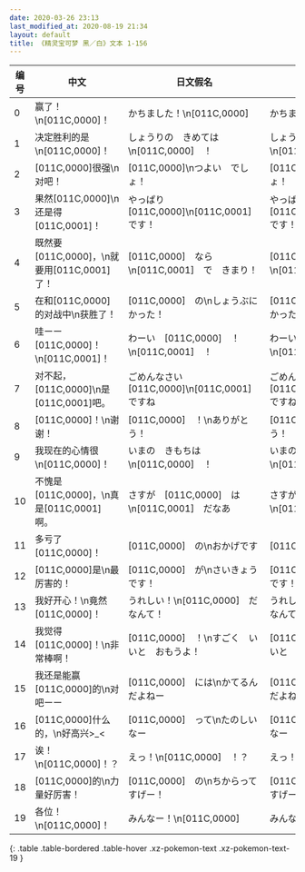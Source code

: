 ```yaml
---
date: 2020-03-26 23:13
last_modified_at: 2020-08-19 21:34
layout: default
title: 《精灵宝可梦 黑／白》文本 1-156
---
```

| 编号 | 中文 | 日文假名 | 日文汉字 |
| ---- | ---- | ---- | --- |
| 0 | 赢了！\n[011C,0000]！ | かちました！\n[011C,0000] | かちました！\n[011C,0000] |
| 1 | 决定胜利的是\n[011C,0000]！ | しょうりの　きめては\n[011C,0000]　！ | しょうりの　きめては\n[011C,0000]　！ |
| 2 | [011C,0000]很强\n对吧！ | [011C,0000]\nつよい　でしょ！ | [011C,0000]\nつよい　でしょ！ |
| 3 | 果然[011C,0000]\n还是得[011C,0001]！ | やっぱり　[011C,0000]\n[011C,0001]　です！ | やっぱり　[011C,0000]\n[011C,0001]　です！ |
| 4 | 既然要[011C,0000]，\n就要用[011C,0001]了！ | [011C,0000]　なら\n[011C,0001]　で　きまり！ | [011C,0000]　なら\n[011C,0001]　で　きまり！ |
| 5 | 在和[011C,0000]的对战中\n获胜了！ | [011C,0000]　の\nしょうぶに　かった！ | [011C,0000]　の\nしょうぶに　かった！ |
| 6 | 哇ーー[011C,0000]！\n[011C,0001]！ | わーい　[011C,0000]　！\n[011C,0001]　！ | わーい　[011C,0000]　！\n[011C,0001]　！ |
| 7 | 对不起，[011C,0000]\n是[011C,0001]吧。 | ごめんなさい　[011C,0000]\n[011C,0001]　ですね | ごめんなさい　[011C,0000]\n[011C,0001]　ですね |
| 8 | [011C,0000]！\n谢谢！ | [011C,0000]　！\nありがとう！ | [011C,0000]　！\nありがとう！ |
| 9 | 我现在的心情很\n[011C,0000]！ | いまの　きもちは\n[011C,0000]　！ | いまの　きもちは\n[011C,0000]　！ |
| 10 | 不愧是[011C,0000]，\n真是[011C,0001]啊。 | さすが　[011C,0000]　は\n[011C,0001]　だなあ | さすが　[011C,0000]　は\n[011C,0001]　だなあ |
| 11 | 多亏了[011C,0000]！ | [011C,0000]　の\nおかげです | [011C,0000]　の\nおかげです |
| 12 | [011C,0000]是\n最厉害的！ | [011C,0000]　が\nさいきょう　です！ | [011C,0000]　が\nさいきょう　です！ |
| 13 | 我好开心！\n竟然[011C,0000]！ | うれしい！\n[011C,0000]　だなんて！ | うれしい！\n[011C,0000]　だなんて！ |
| 14 | 我觉得[011C,0000]！\n非常棒啊！ | [011C,0000]　！\nすごく　いいと　おもうよ！ | [011C,0000]　！\nすごく　いいと　おもうよ！ |
| 15 | 我还是能赢[011C,0000]的\n对吧ーー | [011C,0000]　には\nかてるんだよねー | [011C,0000]　には\nかてるんだよねー |
| 16 | [011C,0000]什么的，\n好高兴>_< | [011C,0000]　って\nたのしいなー | [011C,0000]　って\nたのしいなー |
| 17 | 诶！\n[011C,0000]！？ | えっ！\n[011C,0000]　！？ | えっ！\n[011C,0000]　！？ |
| 18 | [011C,0000]的\n力量好厉害！ | [011C,0000]　の\nちからって　すげー！ | [011C,0000]　の\nちからって　すげー！ |
| 19 | 各位！\n[011C,0000]！ | みんなー！\n[011C,0000] | みんなー！\n[011C,0000] |
{: .table .table-bordered .table-hover .xz-pokemon-text .xz-pokemon-text-19 }